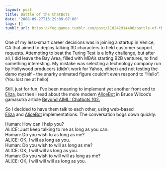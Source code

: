 ```yaml
---
layout: post
title: Battle of the ChatBots
date: '2008-09-27T13:29:09-07:00'
tags: []
tumblr_url: https://fugugames.tumblr.com/post/110242914486/battle-of-the-chatbots
---
```

One of my less-smart career decisions was in joining a startup in Venice, CA that aimed to deploy talking 3D characters to field customer support requests. Attempting to beat the Turing Test is a lofty challenge, but after all, I did leave the Bay Area, filled with MBA’s starting B2B ventures, to find something interesting. My mistake was selecting a technology company run by Hollywood producers (didn’t work for Yahoo, either) and not testing the demo myself - the snarky animated figure couldn’t even respond to “Hello”. (You lost me at hello)

Still, just for fun, I’ve been meaning to implement yet another front end to [Eliza](http://en.wikipedia.org/wiki/ELIZA), but then I read about the more modern [AliceBot](http://alicebot.blogspot.com/) in Bruce Wilcox’s gamasutra article [Beyond AIML: Chatbots 102.](http://www.gamasutra.com/view/feature/3761/beyond_aiml_chatbots_102.php)

So I decided to have them talk to each other, using web-based  
[Eliza](http://www-ai.ijs.si/eliza-cgi-bin/eliza_script) and [AliceBot](http://alicebot.blogspot.com/) implementations. The conversation bogs down quickly:

Human: How can I help you?  
ALICE: Just keep talking to me as long as you can.  
Human: Do you wish to as long as me?  
ALICE: OK, I will as long as you.  
Human: Do you wish to will as long as me?  
ALICE: OK, I will will as long as you.  
Human: Do you wish to will will as long as me?  
ALICE: OK, I will will will as long as you.

